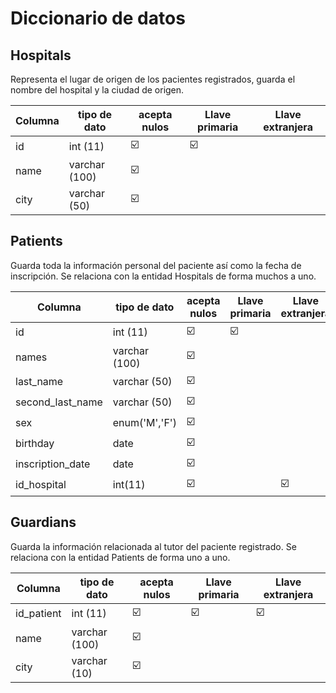 # Diccionario de datos

## Hospitals
Representa el lugar de origen de los pacientes registrados, guarda el nombre del hospital y la ciudad de origen.

| Columna | tipo de dato  | acepta nulos            | Llave primaria          | Llave extranjera |
| ------- | ------------- | ----------------------- | ----------------------- | ---------------- |
| id      | int (11)      | :ballot_box_with_check: | :ballot_box_with_check: |                  |
| name    | varchar (100) | :ballot_box_with_check: |                         |                  |
| city    | varchar (50)  | :ballot_box_with_check: |                         |                  |

## Patients
Guarda toda la información personal del paciente así como la fecha de inscripción. Se relaciona con la entidad Hospitals de forma muchos a uno.

| Columna          | tipo de dato  | acepta nulos            | Llave primaria          | Llave extranjera        |
| ---------------- | ------------- | ----------------------- | ----------------------- | ----------------------- |
| id               | int (11)      | :ballot_box_with_check: | :ballot_box_with_check: |                         |
| names            | varchar (100) | :ballot_box_with_check: |                         |                         |
| last_name        | varchar (50)  | :ballot_box_with_check: |                         |                         |
| second_last_name | varchar (50)  | :ballot_box_with_check: |                         |                         |
| sex              | enum('M','F') | :ballot_box_with_check: |                         |                         |
| birthday         | date          | :ballot_box_with_check: |                         |                         |
| inscription_date | date          | :ballot_box_with_check: |                         |                         |
| id_hospital      | int(11)       | :ballot_box_with_check: |                         | :ballot_box_with_check: |

## Guardians
Guarda la información relacionada al tutor del paciente registrado. Se relaciona con la entidad Patients de forma uno a uno.

| Columna    | tipo de dato  | acepta nulos            | Llave primaria          | Llave extranjera        |
| ---------- | ------------- | ----------------------- | ----------------------- | ----------------------- |
| id_patient | int (11)      | :ballot_box_with_check: | :ballot_box_with_check: | :ballot_box_with_check: |
| name       | varchar (100) | :ballot_box_with_check: |                         |                         |
| city       | varchar (10)  | :ballot_box_with_check: |                         |                         |